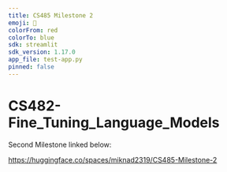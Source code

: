 ```yaml
---
title: CS485 Milestone 2
emoji: 🏢
colorFrom: red
colorTo: blue
sdk: streamlit
sdk_version: 1.17.0
app_file: test-app.py
pinned: false
---
```


# CS482-Fine_Tuning_Language_Models

Second Milestone linked below:

https://huggingface.co/spaces/miknad2319/CS485-Milestone-2
